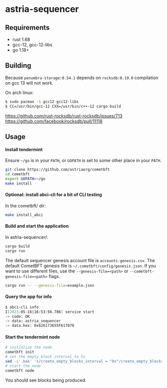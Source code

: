 # astria-sequencer

## Requirements

- rust 1.68
- gcc-12, gcc-12-libs
- go 1.18+

## Building

Because `penumbra-storage:0.54.1` depends on `rocksdb:0.19.0`
compilation on gcc 13 will not work.

On arch linux:

```sh
$ sudo pacman -S gcc12 gcc12-libs
$ CC=/usr/bin/gcc-12 CXX=/usr/bin/c++-12 cargo build
```

https://github.com/rust-rocksdb/rust-rocksdb/issues/713
https://github.com/facebook/rocksdb/pull/11118

## Usage

#### Install tendermint
Ensure `~/go` is in your `PATH`, or `GOPATH` is set to some other place in your `PATH`.

```sh
git clone https://github.com/astriaorg/cometbft
cd cometbft
export GOPATH=~/go
make install
```

#### Optional: install abci-cli for a bit of CLI testing

In the cometbft/ dir:
```sh
make install_abci
```

#### Build and start the application

In astria-sequencer/:
```sh
cargo build
cargo run 
```
The default sequencer genesis account file is `accounts-genesis.csv`.
The default CometBFT genesis file is `~/.cometbft/config/genesis.json`.
If you want to use different files, use the `--genesis-file=<path>` or `--cometbft-genesis-file=<path>` flags.
```sh
cargo run -- --genesis-file=example.json
```

#### Query the app for info

```sh
$ abci-cli info
I[2023-05-16|16:53:56.786] service start                                module=abci-client msg="Starting socketClient service" impl=socketClient
-> code: OK
-> data: astria_sequencer
-> data.hex: 0x626173655F617070
```

#### Start the tendermint node
```sh
# initialize the node
cometbft init
# set the empty block interval to 5s
sed -i'.bak' 's/create_empty_blocks_interval = "0s"/create_empty_blocks_interval = "5s"/g' ~/.cometbft/config/config.toml
# start the node
cometbft node
```

You should see blocks being produced.
